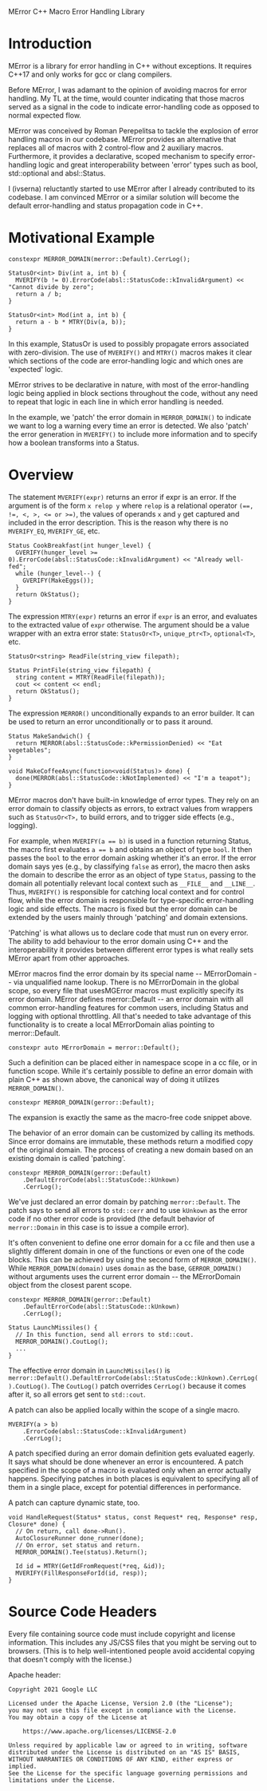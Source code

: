 MError
C++ Macro Error Handling Library

# Introduction
MError is a library for error handling in C++ without exceptions. It requires C++17 and only works for gcc or clang compilers.

Before MError, I was adamant to the opinion of avoiding macros for error handling. My TL at the time, would counter indicating that those macros served as a signal in the code to indicate error-handling code as opposed to normal expected flow.

MError was conceived by Roman Perepelitsa to tackle the explosion of error handling macros in our codebase. MError provides an alternative that replaces all of macros with 2 control-flow and 2 auxiliary macros. Furthermore, it provides a declarative, scoped mechanism to specify error-handling logic and great interoperability between 'error' types such as bool, std::optional and absl::Status.

I (ivserna) reluctantly started to use MError after I already contributed to its codebase. I am convinced MError or a similar solution will become the default error-handling and status propagation code in C++.

# Motivational Example

```
constexpr MERROR_DOMAIN(merror::Default).CerrLog();  

StatusOr<int> Div(int a, int b) {
  MVERIFY(b != 0).ErrorCode(absl::StatusCode::kInvalidArgument) << "Cannot divide by zero";
  return a / b;
}

StatusOr<int> Mod(int a, int b) {
  return a - b * MTRY(Div(a, b));
}
```

In this example, StatusOr<int> is used to possibly propagate errors associated with zero-division. The use of `MVERIFY()` and `MTRY()` macros makes it clear which sections of the code are error-handling logic and which ones are 'expected' logic. 

MError strives to be declarative in nature, with most of the error-handling logic being applied in block sections throughout the code, without any need to repeat that logic in each line in which error handling is needed.

In the example, we 'patch' the error domain in `MERROR_DOMAIN()` to indicate we want to log a warning every time an error is detected. We also 'patch' the error generation in `MVERIFY()` to include more information and to specify how a boolean transforms into a Status. 

# Overview

The statement `MVERIFY(expr)` returns an error if expr is an error. If the argument is of the form `x relop y` where `relop` is a relational operator `(==, !=, <, >, <= or >=)`, the values of operands `x` and `y` get captured and included in the error description. This is the reason why there is no `MVERIFY_EQ`, `MVERIFY_GE`, etc.

```
Status CookBreakfast(int hunger_level) {
  GVERIFY(hunger_level >= 0).ErrorCode(absl::StatusCode::kInvalidArgument) << "Already well-fed";
  while (hunger_level--) {
    GVERIFY(MakeEggs());
  }
  return OkStatus();
}
```

The expression `MTRY(expr)` returns an error if `expr` is an error, and evaluates to the extracted value of `expr` otherwise. The argument should be a value wrapper with an extra error state: `StatusOr<T>`, `unique_ptr<T>`, `optional<T>`, etc.

```
StatusOr<string> ReadFile(string_view filepath);

Status PrintFile(string_view filepath) {
  string content = MTRY(ReadFile(filepath));
  cout << content << endl;
  return OkStatus();
}
```

The expression `MERROR()` unconditionally expands to an error builder. It can be used to return an error unconditionally or to pass it around.

```
Status MakeSandwich() {
  return MERROR(absl::StatusCode::kPermissionDenied) << "Eat vegetables";
}

void MakeCoffeeAsync(function<void(Status)> done) {
  done(MERROR(absl::StatusCode::kNotImplemented) << "I'm a teapot");
}
```

MError macros don't have built-in knowledge of error types. They rely on an error domain to classify objects as errors, to extract values from wrappers such as `StatusOr<T>,` to build errors, and to trigger side effects (e.g., logging). 

For example, when `MVERIFY(a == b)` is used in a function returning Status, the macro first evaluates `a == b` and obtains an object of type `bool`. It then passes the `bool` to the error domain asking whether it's an error. If the error domain says yes (e.g., by classifying `false` as error), the macro then asks the domain to describe the error as an object of type `Status`, passing to the domain all potentially relevant local context such as `__FILE__` and `__LINE__`. Thus,  `MVERIFY()` is responsible for catching local context and for control flow, while the error domain is responsible for type-specific error-handling logic and side effects. The macro is fixed but the error domain can be extended by the users mainly through 'patching' and domain extensions.

'Patching' is what allows us to declare code that must run on every error. The ability to add behaviour to the error domain using C++ and the interoperability it provides between different error types is what really sets MError apart from other approaches.

MError macros find the error domain by its special name -- MErrorDomain -- via unqualified name lookup. There is no MErrorDomain in the global scope, so every file that usesMGError macros must explicitly specify its error domain. MError defines merror::Default -- an error domain with all common error-handling features for common users, including Status and logging with optional throttling. All that's needed to take advantage of this functionality is to create a local MErrorDomain alias pointing to merror::Default.

```
constexpr auto MErrorDomain = merror::Default();
```

Such a definition can be placed either in namespace scope in a cc file, or in function scope. While it's certainly possible to define an error domain with plain C++ as shown above, the canonical way of doing it utilizes `MERROR_DOMAIN()`.

```
constexpr MERROR_DOMAIN(gerror::Default);
```

The expansion is exactly the same as the macro-free code snippet above.

The behavior of an error domain can be customized by calling its methods. Since error domains are immutable, these methods return a modified copy of the original domain. The process of creating a new domain based on an existing domain is called 'patching'.

```
constexpr MERROR_DOMAIN(gerror::Default)
    .DefaultErrorCode(absl::StatusCode::kUnkown)
    .CerrLog();
```

We've just declared an error domain by patching `merror::Default`. The patch says to send all errors to `std::cerr` and to use `kUnkown` as the error code if no other error code is provided (the default behavior of `merror::Domain` in this case is to issue a compile error).

It's often convenient to define one error domain for a cc file and then use a slightly different domain in one of the functions or even one of the code blocks. This can be achieved by using the second form of `MERROR_DOMAIN()`. While `MERROR_DOMAIN(domain)` uses `domain` as the base, `GERROR_DOMAIN()` without arguments uses the current error domain -- the MErrorDomain object from the closest parent scope.

```
constexpr MERROR_DOMAIN(gerror::Default)
    .DefaultErrorCode(absl::StatusCode::kUnkown)
    .CerrLog();

Status LaunchMissiles() {
  // In this function, send all errors to std::cout.
  MERROR_DOMAIN().CoutLog();
  ...
}
```

The effective error domain in `LaunchMissiles()` is `merror::Default().DefaultErrorCode(absl::StatusCode::kUnkown).CerrLog().CoutLog()`. The `CoutLog()` patch overrides `CerrLog()` because it comes after it, so all errors get sent to `std::cout`.

A patch can also be applied locally within the scope of a single macro.

```
MVERIFY(a > b)
    .ErrorCode(absl::StatusCode::kInvalidArgument)
    .CerrLog();
```

A patch specified during an error domain definition gets evaluated eagerly. It says what should be done whenever an error is encountered. A patch specified in the scope of a macro is evaluated only when an error actually happens. Specifying patches in both places is equivalent to specifying all of them in a single place, except for potential differences in performance.

<!--
Thus, the following three functions have equivalent behavior.

Status MixedPatches(int n) {
  constexpr GERROR_DOMAIN(gerror::Default)
      .Log(WARNING);
  GVERIFY(n > 0)
      .ErrorCode(INVALID_ARGUMENT)
      .Log(ERROR);
  ...
}

Status DomainPatch(int n) {
  constexpr GERROR_DOMAIN(gerror::Default)
      .Log(WARNING)
      .ErrorCode(INVALID_ARGUMENT)
      .Log(ERROR);
  GVERIFY(n > 0);
  ...
}

Status MacroPatch(int n) {
  constexpr GERROR_DOMAIN(gerror::Default);
  GVERIFY(n > 0)
      .Log(WARNING)
      .ErrorCode(INVALID_ARGUMENT)
      .Log(ERROR);
  ...
}
-->

A patch can capture dynamic state, too.

```
void HandleRequest(Status* status, const Request* req, Response* resp, Closure* done) {
  // On return, call done->Run().
  AutoClosureRunner done_runner(done);
  // On error, set status and return.
  MERROR_DOMAIN().Tee(status).Return();

  Id id = MTRY(GetIdFromRequest(*req, &id));
  MVERIFY(FillResponseForId(id, resp));
}
```
<!--
Extra functionality can be added to an error domain via extensions. For example, we could add the ability to increment a counter on error for monitoring. For this, we would need to implement a Monitoring extension and augment gerror::Domain with it. The usage would look as follows:

// The Monitoring extension adds method `Inc(string_view)` to the error domain.
// Unless `Inc` is called, the behavior of the domain is unchanged.
constexpr GERROR_DOMAIN(gerror::Domain).With(Monitoring);

Status VerifyUser(const User& user) {
  // On error within this function, increment "invalid-user" counter.
  GERROR_DOMAIN().Inc("invalid-user");
  // On error, increment "missing-gaia" counter.
  GVERIFY(user.has_gaia()).Inc("missing-gaia");
  GVERIFY(user.gaia() >= 0).Inc("negative-gaia");
  return OkStatus();
}

gerror::Default is in fact a collection of some two dozen extensions, each responsible for one aspect of the error domain's behavior: DescriptionBuilder enables streaming of error description with operator <<, AcceptOptional enables arguments of type optional<T>, etc.

Performance
Portability
Reference
Symbols
Dependencies
Macros
GERROR_DOMAIN
GERROR
GVERIFY
Expression Decomposition
GTRY
GASSIGN
Error Domain
GErrorDomain
Builder Patch
Status Error Code
Domain Patch
Error Types
Verify Errors
Try Errors
Return Errors
Side Errors
Gotchas
Return Error Type
Void Return Type
Automatic Return Type
GTRY in Expressions
GASSIGN and temporaries
Advanced Features
Introduction


The GTRY() conundrum and

GTRY() uses three GCC and clang compiler extensions: __COUNTER__, statement expressions and the elvis operator (x?:y). It doesn't work with other compilers.

Statement expressions are a non-standard way to create returning expressions, alternatives include both coroutines -- possibly standardized on C++20 -- and throw expressions.

Syntactically, none of those approaches really satisfy me. After successfully adapting coroutines to provide a GTRY() equivalent, the resulting coroutine solution feels backwards. It is my opinion that the language should provide a returning expression syntax first  --one that doesn't use exceptions-- and that coroutines and other features should be built on top of it.

Users with unusual requirements can assemble their own error domains based on the subset of the official extensions that they find useful and replace others with their own implementations. This flexibility is key to arresting the proliferation of error handling macros: if everything can be done by tweaking an error domain with plain C++, there is no need to define new macros.

However, extension implementation is not easy, and as such it is currently discouraged for GError users to create extensions without informing/including gerror-dev@, I hope that C++14 will significantly simplify error domain extensions.

Within google3 the standard error type is Status. When working with legacy or third party code it's occasionally necessary to deal with other kinds of error types and error reporting mechanisms. With a suitable extension, GError can translate foreign error-handling policy to the language of Status, thus restricting and encapsulating the use of custom error policy to a narrow scope.

StatusOr<size_t> CurrentThreadStackSize() {
  // The PThread extension instructs the error domain to handle arguments of
  // type int as pthread error codes.
  GERROR_DOMAIN(gerror::Default).With(PThread);

  pthread_attr_t attr = {};
  GVERIFY(pthread_getattr_np(pthread_self(), &attr));
  size_t stack_size = 0;
  GVERIFY(pthread_attr_getstacksize(&attr, &stack_size));
  GVERIFY(pthread_attr_destroy(&attr));
  return stack_size;
}


TODO(iserna): Indicate which extensions that will not be included in the default domain are in the pipeline.
Performance
Error path has negligible overhead compared to the equivalent hand-written code. In the case of GTRY(), the slowest of all macros, the overhead is around 1.5ns. Successful paths of GVERIFY() and GTRY() have no overhead.
Portability
GTRY() uses three GCC and clang compiler extensions: __COUNTER__, statement expressions and the elvis operator (x?:y). It doesn't work with other compilers. The rest of the library uses standard C++11.
Reference
Symbols
GERROR_DOMAIN
GERROR
GVERIFY
GTRY
GASSIGN
gerror::Default
Dependencies
Build target: //util/gerror.
Include header: util/gerror/gerror.h.
Macros
GERROR_DOMAIN
GERROR_DOMAIN() defines an error domain in the current scope. Other GError macros such as GVERIFY() and GTRY() rely on the error domain to perform their duties.

GERROR_DOMAIN(Base) expands to const auto GErrorDomain = (Base()), which allows you to apply a policy patch by pasting it after the macro. It can be optionally preceded by constexpr.

constexpr GERROR_DOMAIN(gerror::Default).Log(ERROR);


GERROR_DOMAIN() without arguments expands to two declarations:

const auto& _unique_variable_ = GErrorDomain;
const auto GErrorDomain = _unique_variable_


You can use this form to patch an error domain that you already have in scope. For example, suppose you have GErrorDomain in the file scope and want to use GErrorDomain.Log(ERROR) as your error domain in one of the functions.

// At the top of foo.cc.
//
// Within foo.cc, the error domain is
// gerror::Default().DefaultErrorCode(UNKNOWN).
constexpr GERROR_DOMAIN(gerror::Default).DefaultErrorCode(UNKNOWN);

Status Foo(int n) {
  // Within `Foo()`, the error domain is
  // gerror::Default().DefaultErrorCode(UNKNOWN).Log(ERROR).
  GERROR_DOMAIN().Log(ERROR);
  ...
}

GERROR
GERROR() creates an error, which can be returned or passed around.

Status F() {
  return GERROR().ErrorCode(UNIMPLEMENTED) << "Sorry";
}


Simplified expansion:
Status F() {
  return GErrorDomain().GetErrorBuilder(...).ErrorCode(UNIMPLEMENTED) << "Sorry";
}

GVERIFY
GVERIFY(expr) evaluates its argument and returns if it's an error.

Status F(int n) {
  GVERIFY(n > 0).ErrorCode(INVALID_ARGUMENT) << "Nope";
  ...
}


Simplified expansion:
Status F(int n) {
  const auto& domain = GErrorDomain();
  if (domain.IsVerifyError(n > 0))
    return domain.GetErrorBuilder(...).ErrorCode(INVALID_ARGUMENT) << "Nope";
  ...
}

Expression Decomposition
If the argument of GVERIFY() is of the form x relop y where relop is a relational operator (==, !=, <, >, <= or >=), the values of x and y get captured and included in the error description. This is the reason why there is no GVERIFY_EQ(), GVERIFY_GE(), etc.

Status F(int n, int m) {
  // Status description:
  //    foo/bar/baz.cc:195: GVERIFY(n + 1 < m)
  //    Same as: GVERIFY(42 < 24)
  GVERIFY(n + 1 < m);
  ...
}


Parenthesize the expression to disable its decomposition
// Disable expression decomposition.
// The values of n + 1 and m won't be captured.
GVERIFY((n + 1 < m));

GTRY
GTRY(expr) is an expression that unwraps the expression argument if the argument is not an error, otherwise it returns from the current function with the appropriate error type.

StatusOr<int> N();

StatusOr<string> S() {
  int n = GTRY(N());
  return StrCat(n);
}


Simplified expansion:

StatusOr<int> N();

StatusOr<string> S() {
  int n = ({
    const auto& domain = GErrorDomain();
    auto&& input = N();
    if (domain.IsTryError(input)) return domain.GetErrorBuilder(...);
    domain.GetValue(input);
  });
  return StrCat(n);
}


The complete expansion is obviously more complicated to be able to deal with references and temporaries in the argument expression. GTRY(expr) works every time expr should work, i.e. all temporaries last until the end of the full expression which contains GTRY().
Error Domain
The macros rely on an error domain for figuring out whether a given value is an error, for building errors for returning, etc. They find the current error domain by evaluating GErrorDomain().
GErrorDomain
There is no GErrorDomain in the global namespace, so you have to explicitly bring in the error domain you want to use into current scope before you can use GError macros. In order to use the default error domain, put the following at the top of the .cc file right after the using-declarations together with other file-level constants.

constexpr GERROR_DOMAIN(gerror::Default);


You can also define GErrorDomain in block scope.
Builder Patch
An error builder is created whenever an error is detected. It's responsible for constructing the return value. A builder patch is a sequence of function and operator calls on an error builder. It allows you to customize the return value and trigger side effects. The builder patch is evaluated only on the error path.

GERROR() ${builder-patch};
GVERIFY(expr) ${builder-patch};
GTRY(expr, _ ${builder-patch});
GTRY(expr, ${builder-patch});  // only if ${builder-patch} starts with Foo(...)


GERROR() << "blah";
GERROR().ErrorCode(INTERNAL) << "blah";

GVERIFY(n > 0) << "blah";
GVERIFY(n > 0).ErrorCode(INTERNAL) << "blah";

GTRY(expr, _ << "blah");
GTRY(expr, ErrorCode(INTERNAL) << "blah");

// Technically valid but uncommon.
GTRY(expr, _.ErrorCode() << "blah");


Some of the builder patches currently supported by gerror::Default:
<< "blah" << 42 << "blah": fill error description.
ErrorCode(INTERNAL): set error code.
DefaultErrorCode(UNKNOWN): set default error code.
Return(val): return the specified value.
Return<T>(): return an error of the specified type.
Return() or Return<void>(): return void.
Tee(ptr_to_error): fill the error (can be RPC, Task, Status, etc.). 
Tee(callable): If the callable takes no arguments or it can be called with the generated culprit. functor will be called on error.
Log(ERROR): log on error.
Status Error Code
When returning Status or StatusOr<T> GError macros need to figure out which error code to use. They apply the following algorithm:

if ErrorCode() specified {
  use ErrorCode()
}
if input has error code {
  use input error code
}
if DefaultErrorCode() specified {
  use DefaultErrorCode()
}
compile error


Here's an example:
constexpr GERROR_DOMAIN(gerror::Default).DefaultErrorCode(d);
GVERIFY(status);  // it's `status.code()`
GVERIFY(status).ErrorCode(e);  // it's `e`
GVERIFY(n > 0);  // it's d


If you call ErrorCode() or DefaultErrorCode() multiple times, the last call wins. Builder patches are applied after domain patches, which means that ErrorCode() on builder overrides any prior ErrorCode() calls on the domain.
Domain Patch

A domain is the result of evaluation of GErrorDomain(). It's responsible for classifying input values as errors or non-errors and for extracting values from wrappers such as StatusOr<T>. Each execution of a GError macro creates its own domain. 

You can apply a domain patch and save the result in a local GErrorDomain. This way all macros using the domain will have their behavior changed.

constexpr GERROR_DOMAIN(gerror::Default) ${policy-patch};


constexpr GERROR_DOMAIN(gerror::Default).CLib();
GVERIFY(nice(39));  // CLib() is implicit


Domain patches can't be applied to error builders. It's too late to tell the builder how to distinguish between error and non-error inputs -- the input has already been tested and found erroneous at that point.

// Compile error: CLib() is a domain only patch and can't be applied to error 
// builders.
GVERIFY(nice(39)).CLib();


Conversely, builder patches can be applied in GERROR_DOMAIN(). This can be a convenient alternative to specifying the same side effects on every macro invocation.

constexpr GERROR_DOMAIN(gerror::Default)
    .DefaultErrorCode(UNKNOWN)
    .Log(ERROR);

Status F(int n, int m) {
  // DefaultErrorCode(UNKNOWN) and Log(ERROR) are implicit.
  GVERIFY(n > 0);
  GVERIFY(m < 100);
  ...
}


Error Types
gerror::Default error domain supports several error types.
Verify Errors
GVERIFY() with the default error domain currently supports inputs of the following types:
bool
T*
Status
lvalue try errors (VerifyViaTry)

Try Errors
GTRY() with the default error domain currently supports inputs of the following types:
T*
smart pointers
optional<T>
StatusOr<T>

Return Errors
All GError macros with the default error domain can return values of the following types:
bool
T*
smart pointers
void
optional<T>
Status
StatusOr
Side Errors
All GError macros with the default error domain can currently populate side errors (specified via Tee(ptr) builder patch) of the following types:
all return error types

Gotchas
Return Error Type
In most cases, GError macros can infer the type of the error they should return. There are two exceptions: functions returning void and functions with automatic return type deduction.
Void Return Type
GError macros won't compile out of the box in a void returning function. You have to use Return() or Return<void>() builder patch.

void F(int n) {
  // Unless n > 0, return.
  GVERIFY(n > 0).Return();
  ...
}


Use a local GErrorDomain to avoid repeating yourself.

void F(int n) {
  constexpr GERROR_DOMAIN(gerror::Default).Return();
  GVERIFY(n > 0);
  GVERIFY(n < 100);
  ...
}

Automatic Return Type
GError macros won't compile out of the box in a function with automatic return type (e.g., a lambda without the explicit return type). The best solution is to specify the return type.

[](int n) -> Status {
  GVERIFY(n > 0);
  ...
};


However, if the result type is void, it won't help. See Void Return Type above for solution.

An alternative (and not recommended) solution is to use Return(value) or Return<Type>() builder patch.

[](int n) {
  GVERIFY(n > 0).Return<Status>();
  GVERIFY(n > 0).Return(InternalError("should not happen"));
  ...
};

GTRY in Expressions
When using GTRY() in expressions, remember that the order of argument evaluation is unspecified in C++. If you aren't being careful, it's easy to introduce memory leaks and surprising effects that get manifested only when errors happen. Consider the following example:

StatusOr<T> Make();

void Consume(const T&, U* p) { delete p; }

Status Test() {
  // Don't do this: `U` may leak if Make() fails.
  Consume(GTRY(Make()), new U);
  ...
}


new U can get evaluated before GTRY(). If the latter returns, U leaks. Using std::unique_ptr doesn't always fix the problem.

StatusOr<T> Make();

void Consume(const T&, std::unique_ptr<U> p);

Status Test() {
  // Don't do this: `U` may leak if Make() fails.
  Consume(GTRY(Make()), std::unique_ptr<U>(new U));
  ...
}


The compiler is allowed to evaluate new U first, followed by GTRY() and finally call the constructor of std::unique_ptr. If GTRY() returns, U once again leaks. Switching to gtl::MakeUnique<U>() will fix the issue here. However, simplifying the expression by introducing a temporary variable might be better.

Here's another example that doesn't exhibit a memory leak but can still have surprising behaviour when an error occurs.

StatusOr<T> Make();

Status Test(map<string, T>* m) {
  (*m)["abc"] = GTRY(Make());
  ...
}


If Make() returns an error, it's unspecified whether (*m)["abc"] gets evaluated. If it does, the map may end up with a default-constructed value under key "abc".

If you've used C++ with exceptions, these problems should be familiar. You should treat GTRY(expr) the way you would treat a potentially throwing expression.

Advanced Features
GError offers a flexible framework for customizing the behavior of the three macros by defining your own error domain in regular C++. gerror::Default is built on top of the same public API that other google3 packages can use. Status support, description streaming, logging, even the low-level Return() and Tee() patches are implemented in gerror::Default without special support from the macros. 
If gerror::Default doesn't match your needs perfectly, you can either define your own extensions and overlay them, or even build an error domain from scratch.

An error domain allows you to customize the following:
Return error types.
Input error types.
Value unwrapping.
Error side effects.
Error descriptions.
Logging.

The issue of extending and creating error domains is outside the scope of this document, and it is discussed in its own document.

TODO(iserna): The extension API is not documented yet. When stable provide a link to it.

--->

# Source Code Headers

Every file containing source code must include copyright and license
information. This includes any JS/CSS files that you might be serving out to
browsers. (This is to help well-intentioned people avoid accidental copying that
doesn't comply with the license.)

Apache header:

    Copyright 2021 Google LLC

    Licensed under the Apache License, Version 2.0 (the "License");
    you may not use this file except in compliance with the License.
    You may obtain a copy of the License at

        https://www.apache.org/licenses/LICENSE-2.0

    Unless required by applicable law or agreed to in writing, software
    distributed under the License is distributed on an "AS IS" BASIS,
    WITHOUT WARRANTIES OR CONDITIONS OF ANY KIND, either express or implied.
    See the License for the specific language governing permissions and
    limitations under the License.
